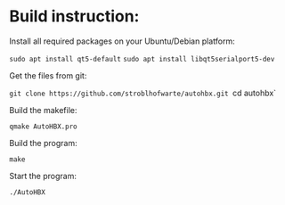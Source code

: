 # Build instruction:

Install all required packages on your Ubuntu/Debian platform:

`sudo apt install qt5-default`
`sudo apt install libqt5serialport5-dev`

Get the files from git:

`git clone https://github.com/stroblhofwarte/autohbx.git
`cd autohbx`

Build the makefile:

`qmake AutoHBX.pro`

Build the program:

`make`

Start the program:

`./AutoHBX`
